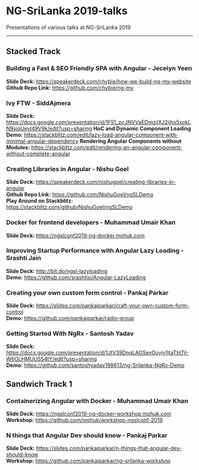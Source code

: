 # NG-SriLanka 2019-talks
Presentations of various talks at NG-SriLanka 2019
***

## Stacked Track

### Building a Fast & SEO Friendly SPA with Angular - Jecelyn Yeen
**Slide Deck:** https://speakerdeck.com/chybie/how-we-build-ng-my-website  
**Github Repo Link:** https://github.com/chybie/ng-my

### Ivy FTW - SiddAjmera
**Slide Deck:** https://docs.google.com/presentation/d/1F51_pcJNVVaEDmzijXJ2ijhs5xokLN9sjqUeyl49V9k/edit?usp=sharing
**HoC and Dynamic Component Loading Demo:** https://stackblitz.com/edit/lazy-load-angular-component-with-minimal-angular-dependency
**Rendering Angular Components without Modules:** https://stackblitz.com/edit/rendering-an-angular-component-without-complete-angular

### Creating Libraries in Angular - Nishu Goel  
**Slide Deck:** https://speakerdeck.com/nishugoel/creating-libraries-in-angular  
**Github Repo Link:** https://github.com/NishuGoel/ngSLDemo  
**Play Around on Stackblitz:** https://stackblitz.com/github/NishuGoel/ngSLDemo  

### Docker for frontend developers - Muhammad Umair Khan
**Slide Deck:** https://ngslconf2019-ng-docker.mohuk.com

### Improving Startup Performance with Angular Lazy Loading - Srashti Jain
**Slide Deck:** http://bit.do/ngsl-lazyloading <br/> 
**Demo:** https://github.com/srashtisj/Angular-LazyLoading

### Creating your own custom form control - Pankaj Parkar
**Slide Deck:** https://slides.com/pankajparkar/craft-your-own-custom-form-control <br/> 
**Demo:** https://github.com/pankajparkar/radio-group

### Getting Started With NgRx - Santosh Yadav
**Slide Deck:** https://docs.google.com/presentation/d/1JtV39DnqLAGSexGoyjv1jtaThI7iI-W6GLHMUUS54tY/edit?usp=sharing <br/>
**Demo:** https://github.com/santoshyadav198613/ng-Srilanka-NgRx-Demo

## Sandwich Track 1

### Containerizing Angular with Docker - Muhammad Umair Khan
**Slide Deck:** https://ngslconf2019-ng-docker-workshop.mohuk.com <br/> 
**Workshop:** https://github.com/mohuk/workshop-ngslconf-2019

### N things that Angular Dev should know - Pankaj Parkar
**Slide Deck:** https://slides.com/pankajparkar/n-things-that-angular-dev-should-know <br/> 
**Workshop:** https://github.com/pankajparkar/ng-srilanka-workshop
